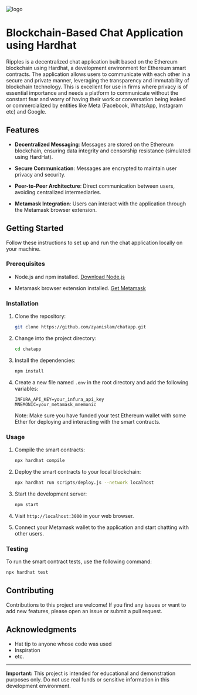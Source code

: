 ![logo](https://github.com/zyanislam/chatapp/assets/89903034/dcf6ad2f-c46e-4cc8-b54f-8fed344595e4)

# Blockchain-Based Chat Application using Hardhat

Ripples is a decentralized chat application built based on the Ethereum blockchain using Hardhat, a development environment for Ethereum smart contracts. The application allows users to communicate with each other in a secure and private manner, leveraging the transparency and immutability of blockchain technology. This is excellent for use in firms where privacy is of essential importance and needs a platform to communicate without the constant fear and worry of having their work or conversation being leaked or commercialized by entities like Meta (Facebook, WhatsApp, Instagram etc) and Google.

## Features

- **Decentralized Messaging**: Messages are stored on the Ethereum blockchain, ensuring data integrity and censorship resistance (simulated using HardHat).

- **Secure Communication**: Messages are encrypted to maintain user privacy and security.

- **Peer-to-Peer Architecture**: Direct communication between users, avoiding centralized intermediaries.

- **Metamask Integration**: Users can interact with the application through the Metamask browser extension.

## Getting Started

Follow these instructions to set up and run the chat application locally on your machine.

### Prerequisites

- Node.js and npm installed. [Download Node.js](https://nodejs.org/en/download/)

- Metamask browser extension installed. [Get Metamask](https://metamask.io/)

### Installation

1. Clone the repository:
   ```bash
   git clone https://github.com/zyanislam/chatapp.git
   ```

2. Change into the project directory:
   ```bash
   cd chatapp
   ```

3. Install the dependencies:
   ```bash
   npm install
   ```

4. Create a new file named `.env` in the root directory and add the following variables:

   ```env
   INFURA_API_KEY=your_infura_api_key
   MNEMONIC=your_metamask_mnemonic
   ```

   Note: Make sure you have funded your test Ethereum wallet with some Ether for deploying and interacting with the smart contracts.

### Usage

1. Compile the smart contracts:
   ```bash
   npx hardhat compile
   ```

2. Deploy the smart contracts to your local blockchain:
   ```bash
   npx hardhat run scripts/deploy.js --network localhost
   ```

3. Start the development server:
   ```bash
   npm start
   ```

4. Visit `http://localhost:3000` in your web browser.

5. Connect your Metamask wallet to the application and start chatting with other users.

### Testing

To run the smart contract tests, use the following command:

```bash
npx hardhat test
```

## Contributing

Contributions to this project are welcome! If you find any issues or want to add new features, please open an issue or submit a pull request.

## Acknowledgments

- Hat tip to anyone whose code was used
- Inspiration
- etc.

---

**Important:** This project is intended for educational and demonstration purposes only. Do not use real funds or sensitive information in this development environment.
